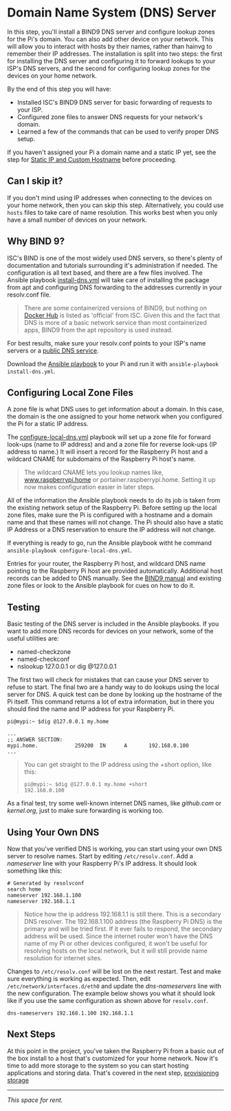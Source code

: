 # Domain Name System (DNS) Server
In this step, you'll install a BIND9 DNS server and configure lookup zones for the Pi's domain. You can also add other device on your network. This will allow you to interact with hosts by their names, rather than hainvg to remember their IP addresses. The installation is split into two steps: the first for installing the DNS server and configuring it to forward lookups to your ISP's DNS servers, and the second for configuring lookup zones for the devices on your home network.

By the end of this step you will have:
* Installed ISC's BIND9 DNS server for basic forwarding of requests to your ISP.
* Configured zone files to answer DNS requests for your network's domain.
* Learned a few of the commands that can be used to verify proper DNS setup.

If you haven't assigned your Pi a domain name and a static IP yet, see the step for [Static IP and Custom Hostname](Static-IP-and-Custom-Hostname) before proceeding.

## Can I skip it?
If you don't mind using IP addresses when connecting to the devices on your home network, then you can skip this step. Alternatively, you could use `hosts` files to take care of name resolution. This works best when you only have a small number of devices on your network.

## Why BIND 9?
ISC's BIND is one of the most widely used DNS servers, so there's plenty of documentation and tutorials surrounding it's administration if needed. The configuration is all text based, and there are a few files involved. The Ansible playbook [install-dns.yml](https://github.com/DavesCodeMusings/CloudPi/blob/main/install-dns.yml) will take care of installing the package from apt and configuring DNS forwarding to the addresses currently in your resolv.conf file.

>There are some containerized versions of BIND9, but nothing on [Docker Hub](https://hub.docker.com) is listed as 'official' from ISC. Given this and the fact that DNS is more of a basic network service than most containerized apps, BIND9 from the apt repository is used instead.

For best results, make sure your resolv.conf points to your ISP's name servers or a [public DNS service](https://duckduckgo.com/?q=public+dns&t=ffab&ia=answer&iax=answer).

Download the [Ansible playbook](https://github.com/DavesCodeMusings/CloudPi/blob/main/install-dns.yml) to your Pi and run it with `ansible-playbook install-dns.yml`.

## Configuring Local Zone Files
A zone file is what DNS uses to get information about a domain. In this case, the domain is the one assigned to your home network when you configured the Pi for a static IP address. 

The [configure-local-dns.yml](https://github.com/DavesCodeMusings/CloudPi/blob/main/configure-local-dns.yml) playbook will set up a zone file for forward look-ups (name to IP address) and and a zone file for reverse look-ups (IP address to name.) It will insert a record for the Raspberry Pi host and a wildcard CNAME for subdomains of the Raspberry Pi host's name.

>The wildcard CNAME lets you lookup names like, www.raspberrypi.home or portainer.raspberrypi.home. Setting it up now makes configuration easier in later steps.

All of the information the Ansible playbook needs to do its job is taken from the existing network setup of the Raspberry Pi. Before setting up the local zone files, make sure the Pi is configured with a hostname and a domain name and that these names will not change. The Pi should also have a static IP Address or a DNS reservation to ensure the IP address will not change.
 
If everything is ready to go, run the Ansible playbook witht he command `ansible-playbook configure-local-dns.yml`.

Entries for your router, the Raspberry Pi host, and wildcard DNS name pointing to the Raspberry Pi host are provided automatically. Additional host records can be added to DNS manually. See the [BIND9 manual](https://bind9.readthedocs.io/en/latest/) and existing zone files or look to the Ansible playbook for cues on how to do it.

## Testing
Basic testing of the DNS server is included in the Ansible playbooks. If you want to add more DNS records for devices on your network, some of the useful utilities are:

* named-checkzone
* named-checkconf
* nslookup 127.0.0.1 or dig @127.0.0.1

The first two will check for mistakes that can cause your DNS server to refuse to start. The final two are a handy way to do lookups using the local server for DNS. A quick test can be done by looking up the hostname of the Pi itself. This command returns a lot of extra information, but in there you should find the name and IP address for your Raspberry Pi. 

```
pi@mypi:~ $dig @127.0.0.1 my.home

...
;; ANSWER SECTION:
mypi.home.            259200  IN      A       192.168.0.100
...
```

> You can get straight to the IP address using the +short option, like this:
> ```
> pi@mypi:~ $dig @127.0.0.1 my.home +short
> 192.168.0.100
> ```

As a final test, try some well-known internet DNS names, like _github.com_ or _kernel.org_, just to make sure forwarding is working too.

## Using Your Own DNS
Now that you've verified DNS is working, you can start using your own DNS server to resolve names. Start by editing `/etc/resolv.conf`. Add a _nameserver_ line with your Raspberry Pi's IP address. It should look something like this:

```
# Generated by resolvconf
search home
nameserver 192.168.1.100
nameserver 192.168.1.1
```

>Notice how the ip address 192.168.1.1 is still there. This is a secondary DNS resolver. The 192.168.1.100 address (the Raspberry Pi DNS) is the primary and will be tried first. If it ever fails to respond, the secondary address will be used. Since the internet router won't have the DNS name of my Pi or other devices configured, it won't be useful for resolving hosts on the local network, but it will still provide name resolution for internet sites.

Changes to `/etc/resolv.conf` will be lost on the next restart. Test and make sure everything is working as expected. Then, edit `/etc/network/interfaces.d/eth0` and update the _dns-nameservers_ line with the new configuration. The example below shows you what it should look like if you use the same configuration as shown above for `resolv.conf`.

```
dns-nameservers 192.168.1.100 192.168.1.1
```

## Next Steps
At this point in the project, you've taken the Raspberry Pi from a basic out of the box install to a host that's customized for your home network. Now it's time to add more storage to the system so you can start hosting applications and storing data. That's covered in the next step, [provisioning storage](provision-storage.md)

___

_This space for rent._
